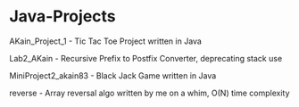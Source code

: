 # Java-Projects
AKain_Project_1 - Tic Tac Toe Project written in Java

Lab2_AKain - Recursive Prefix to Postfix Converter, deprecating stack use

MiniProject2_akain83 - Black Jack Game written in Java

reverse - Array reversal algo written by me on a whim, O(N) time complexity
